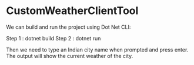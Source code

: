 # CustomWeatherClientTool

We can build and run the project using Dot Net CLI:

Step 1 : dotnet build
Step 2 : dotnet run

Then we need to type an Indian city name when prompted and press enter. The output will show the current weather of the city.
